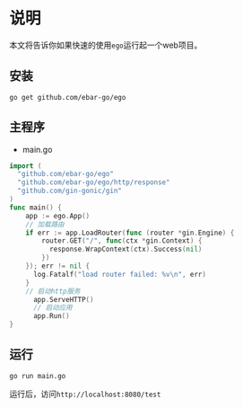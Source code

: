 # 说明
本文将告诉你如果快速的使用`ego`运行起一个web项目。

## 安装
```
go get github.com/ebar-go/ego
```

## 主程序
- main.go
```go
import (
  "github.com/ebar-go/ego"
  "github.com/ebar-go/ego/http/response"
  "github.com/gin-gonic/gin"
)
func main() {
    app := ego.App()
    // 加载路由
    if err := app.LoadRouter(func (router *gin.Engine) {
        router.GET("/", func(ctx *gin.Context) {
          response.WrapContext(ctx).Success(nil)
        })
    }); err != nil {
      log.Fatalf("load router failed: %v\n", err)
    }
    // 启动http服务
	  app.ServeHTTP()
	  // 启动应用
	  app.Run()
}
```

## 运行
```
go run main.go
```
运行后，访问`http://localhost:8080/test`
